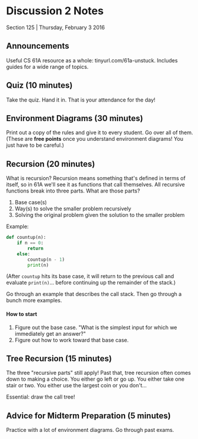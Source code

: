 # Discussion 2 Notes
Section 125 | Thursday, February 3 2016

## Announcements
Useful CS 61A resource as a whole: tinyurl.com/61a-unstuck. Includes guides for a wide range of topics.

## Quiz (10 minutes)
Take the quiz. Hand it in. That is your attendance for the day!

## Environment Diagrams (30 minutes)
Print out a copy of the rules and give it to every student. Go over all of them. (These are **free points** once you understand environment diagrams! You just have to be careful.)

## Recursion (20 minutes)
What is recursion? Recursion means something that's defined in terms of itself, so in 61A we'll see it as functions that call themselves. All recursive functions break into three parts. What are those parts?

1. Base case(s)
2. Way(s) to solve the smaller problem recursively
3. Solving the original problem given the solution to the smaller problem

Example:
```python
def countup(n):
    if n == 0:
        return
    else:
        countup(n - 1)
        print(n)
```

(After `countup` hits its base case, it will return to the previous call and evaluate `print(n)`... before continuing up the remainder of the stack.)

Go through an example that describes the call stack. Then go through a bunch more examples.

#### How to start
1. Figure out the base case. "What is the simplest input for which we immediately get an answer?"
2. Figure out how to work toward that base case.

## Tree Recursion (15 minutes)
The three "recursive parts" still apply! Past that, tree recursion often comes down to making a choice. You either go left or go up. You either take one stair or two. You either use the largest coin or you don't...

Essential: draw the call tree!

## Advice for Midterm Preparation (5 minutes)
Practice with a lot of environment diagrams. Go through past exams.
